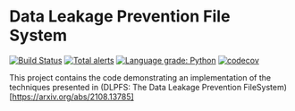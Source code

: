 # Data Leakage Prevention File System

[![Build Status](https://app.travis-ci.com/IBM/data-leakage-prevention-filesystem.svg?branch=main)](https://app.travis-ci.com/IBM/data-leakage-prevention-filesystem)
[![Total alerts](https://img.shields.io/lgtm/alerts/g/IBM/data-leakage-prevention-filesystem.svg?logo=lgtm&logoWidth=18)](https://lgtm.com/projects/g/IBM/data-leakage-prevention-filesystem/alerts/)
[![Language grade: Python](https://img.shields.io/lgtm/grade/python/g/IBM/data-leakage-prevention-filesystem.svg?logo=lgtm&logoWidth=18)](https://lgtm.com/projects/g/IBM/data-leakage-prevention-filesystem/context:python)
[![codecov](https://codecov.io/gh/IBM/data-leakage-prevention-filesystem/branch/main/graph/badge.svg)](https://codecov.io/gh/IBM/data-leakage-prevention-filesystem)

This project contains the code demonstrating an implementation of the techniques presented in (DLPFS: The Data Leakage Prevention
FileSystem)[https://arxiv.org/abs/2108.13785]
